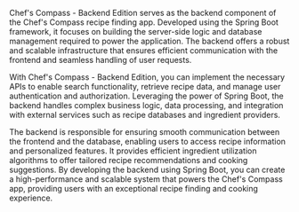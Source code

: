 Chef's Compass - Backend Edition serves as the backend component of the Chef's Compass recipe finding app. Developed using the Spring Boot framework, it focuses on building the server-side logic and database management required to power the application. The backend offers a robust and scalable infrastructure that ensures efficient communication with the frontend and seamless handling of user requests.

With Chef's Compass - Backend Edition, you can implement the necessary APIs to enable search functionality, retrieve recipe data, and manage user authentication and authorization. Leveraging the power of Spring Boot, the backend handles complex business logic, data processing, and integration with external services such as recipe databases and ingredient providers.

The backend is responsible for ensuring smooth communication between the frontend and the database, enabling users to access recipe information and personalized features. It provides efficient ingredient utilization algorithms to offer tailored recipe recommendations and cooking suggestions. By developing the backend using Spring Boot, you can create a high-performance and scalable system that powers the Chef's Compass app, providing users with an exceptional recipe finding and cooking experience.